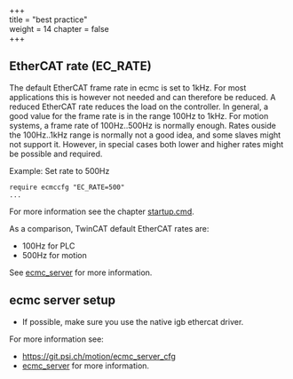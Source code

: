 +++  
title = "best practice"   
weight = 14
chapter = false  
+++  

## EtherCAT rate (EC_RATE)
The default EtherCAT frame rate in ecmc is set to 1kHz. For most applications this is however not needed and can therefore be reduced. A reduced EtherCAT rate reduces the load on the controller. In general, a good value for the frame rate is in the range 100Hz to 1kHz. For motion systems, a frame rate of 100Hz..500Hz is normally enough. Rates ouside the 100Hz..1kHz range is normally not a good idea, and some slaves might not support it. However, in special cases both lower and higher rates might be possible and required.

Example: Set rate to 500Hz
```
require ecmccfg "EC_RATE=500"
...
```
For more information see the chapter [startup.cmd](../startup/).

As a comparison, TwinCAT default EtherCAT rates are:
* 100Hz for PLC
* 500Hz for motion

See [ecmc_server](../knowledgebase/hardware/host/) for more information.

## ecmc server setup
* If possible, make sure you use the native igb ethercat driver.

For more information see:
* https://git.psi.ch/motion/ecmc_server_cfg
* [ecmc_server](../knowledgebase/hardware/host) for more information.

